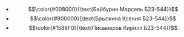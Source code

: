 -   $$\color{#008000}{\text{Байбурин Марсель Б23-544}}$$
-   $$\color{#800000}{\text{Брылкина Ксения Б23-544}}$$
-   $$\color{#1589F0}{\text{Письмеров Кирилл Б23-544}}$$
